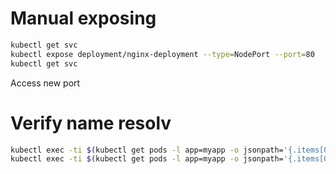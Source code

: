 # Manual exposing
```sh
kubectl get svc
kubectl expose deployment/nginx-deployment --type=NodePort --port=80
kubectl get svc
```

Access new port

# Verify name resolv

```sh
kubectl exec -ti $(kubectl get pods -l app=myapp -o jsonpath='{.items[0].metadata.name}') curl my-app-service
kubectl exec -ti $(kubectl get pods -l app=myapp -o jsonpath='{.items[0].metadata.name}') curl my-app-service.default.svc.cluster.local
```
